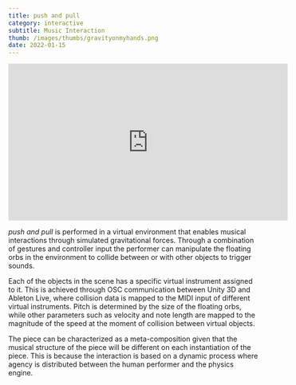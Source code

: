 ```yaml
---
title: push and pull
category: interactive
subtitle: Music Interaction
thumb: /images/thumbs/gravityonmyhands.png
date: 2022-01-15
---
```


<iframe width="560" height="315" src="https://www.youtube.com/embed/XL6pVQ2yRmE" title="YouTube video player" frameborder="0" allow="accelerometer; autoplay; clipboard-write; encrypted-media; gyroscope; picture-in-picture" allowfullscreen></iframe>

*push and pull* is performed in a virtual environment that enables musical interactions through simulated gravitational forces. Through a combination of gestures and controller input the performer can manipulate the floating orbs in the environment to collide between or with other objects to trigger sounds.

Each of the objects in the scene has a specific virtual instrument assigned to it. This is achieved through OSC communication between Unity 3D and Ableton Live, where collision data is mapped to the MIDI input of different virtual instruments. Pitch is determined by the size of the floating orbs, while other parameters such as velocity and note length are mapped to the magnitude of the speed at the moment of collision between virtual objects.

The piece can be characterized as a meta-composition given that the musical structure of the piece will be different on each instantiation of the piece. This is because the interaction is based on a dynamic process where agency is distributed between the human performer and the physics engine.

